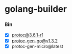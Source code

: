 # golang-builder

### Bin 

- [x] protoc@3.6.1-r1
- [x] protoc-gen-go@v1.3.2
- [x] protoc-gen-micro@latest
